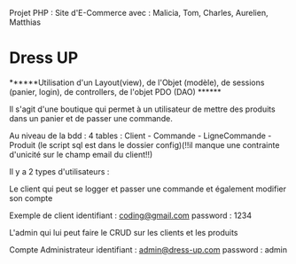 Projet PHP : Site d'E-Commerce avec : 
Malicia, Tom, Charles, Aurelien, Matthias

# Dress UP
******Utilisation d'un Layout(view), de l'Objet (modèle), de sessions (panier, login), de controllers, de l'objet PDO (DAO) ******

Il s'agit d'une boutique qui permet à un utilisateur de mettre des produits dans un panier et de passer une commande.

Au niveau de la bdd : 4 tables : Client - Commande - LigneCommande - Produit (le script sql est dans le dossier config)(!!il manque une contrainte d'unicité sur le champ email du client!!)

Il y a 2 types d'utilisateurs :

Le client qui peut se logger et passer une commande et également modifier son compte

Exemple de client identifiant : coding@gmail.com
password : 1234

L'admin qui lui peut faire le CRUD sur les clients et les produits

Compte Administrateur identifiant : admin@dress-up.com
password : admin

